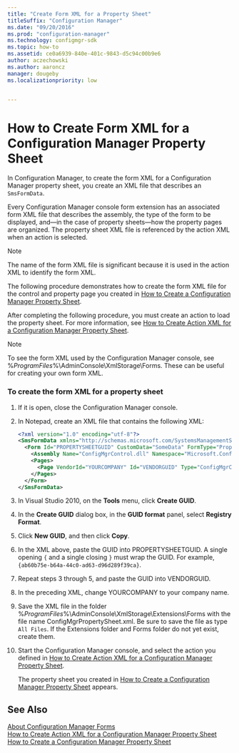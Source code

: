 ```yaml
---
title: "Create Form XML for a Property Sheet"
titleSuffix: "Configuration Manager"
ms.date: "09/20/2016"
ms.prod: "configuration-manager"
ms.technology: configmgr-sdk
ms.topic: how-to
ms.assetid: ce0a6939-840e-401c-9843-d5c94c00b9e6
author: aczechowski
ms.author: aaroncz
manager: dougebyms.localizationpriority: low


---
```

# How to Create Form XML for a Configuration Manager Property Sheet
In Configuration Manager, to create the form XML for a Configuration Manager property sheet, you create an XML file that describes an `SmsFormData`.  

 Every Configuration Manager console form extension has an associated form XML file that describes the assembly, the type of the form to be displayed, and—in the case of property sheets—how the property pages are organized. The property sheet XML file is referenced by the action XML when an action is selected.  

> [!NOTE]
>  The name of the form XML file is significant because it is used in the action XML to identify the form XML.  

 The following procedure demonstrates how to create the form XML file for the control and property page you created in [How to Create a Configuration Manager Property Sheet](../../../../develop/core/servers/console/how-to-create-a-configuration-manager-property-sheet.md).  

 After completing the following procedure, you must create an action to load the property sheet. For more information, see [How to Create Action XML for a Configuration Manager Property Sheet](../../../../develop/core/servers/console/how-to-create-action-xml-for-a-configuration-manager-property-sheet.md).  

> [!NOTE]
>  To see the form XML used by the Configuration Manager console, see %*ProgramFiles*%\AdminConsole\XmlStorage\Forms. These can be useful for creating your own form XML.  

### To create the form XML for a property sheet  

1.  If it is open, close the Configuration Manager console.  

2.  In Notepad, create an XML file that contains the following XML:  

    ```xml
    <?xml version="1.0" encoding="utf-8"?>  
    <SmsFormData xmlns="http://schemas.microsoft.com/SystemsManagementServer/2005/03/ConsoleFramework" FormatVersion="1">  
      <Form Id="PROPERTYSHEETGUID" CustomData="SomeData" FormType="PropertySheet" ForceRefresh="true">  
        <Assembly Name="ConfigMgrControl.dll" Namespace="Microsoft.ConfigurationManagement.AdminConsole.ConfigMgrPropertySheet" />  
        <Pages>  
          <Page VendorId="YOURCOMPANY" Id="VENDORGUID" Type="ConfigMgrControlPage" />  
        </Pages>  
      </Form>  
    </SmsFormData>  
    ```  

3.  In Visual Studio 2010, on the **Tools** menu, click **Create GUID**.  

4.  In the **Create GUID** dialog box, in the **GUID format** panel, select **Registry Format**.  

5.  Click **New GUID**, and then click **Copy**.  

6.  In the XML above, paste the GUID into PROPERTYSHEETGUID. A single opening `{` and a single closing `}` must wrap the GUID. For example, `{ab60b75e-b64a-44c0-ad63-d96d289f39ca}`.  

7.  Repeat steps 3 through 5, and paste the GUID into VENDORGUID.  

8.  In the preceding XML, change YOURCOMPANY to your company name.  

9. Save the XML file in the folder %*ProgramFiles*%\AdminConsole\XmlStorage\Extensions\Forms with the file name ConfigMgrPropertySheet.xml. Be sure to save the file as type `All Files`. If the Extensions folder and Forms folder do not yet exist, create them.  

10. Start the Configuration Manager console, and select the action you defined in [How to Create Action XML for a Configuration Manager Property Sheet](../../../../develop/core/servers/console/how-to-create-action-xml-for-a-configuration-manager-property-sheet.md).  

     The property sheet you created in [How to Create a Configuration Manager Property Sheet](../../../../develop/core/servers/console/how-to-create-a-configuration-manager-property-sheet.md) appears.  

## See Also  
 [About Configuration Manager Forms](../../../../develop/core/servers/console/about-configuration-manager-console-forms.md)   
 [How to Create Action XML for a Configuration Manager Property Sheet](../../../../develop/core/servers/console/how-to-create-action-xml-for-a-configuration-manager-property-sheet.md)   
 [How to Create a Configuration Manager Property Sheet](../../../../develop/core/servers/console/how-to-create-a-configuration-manager-property-sheet.md)
